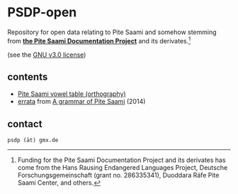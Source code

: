 # PSDP-open
Repository for open data relating to Pite Saami
and somehow stemming from **[the Pite Saami Documentation Project](http://saami.uni-freiburg.de/psdp/)** and its derivates.[^1]

(see the [GNU v3.0 license](LICENSE))

## contents
- [Pite Saami vowel table (orthography)](https://github.com/langdoc/PSDP-open/blob/main/sje-orth/sje-orth-Vs.pdf?raw=true)
- [errata](https://github.com/langdoc/PSDP-open/blob/main/errata/PiteSaamiGrammar2014_errata.pdf?raw=true) from [A grammar of Pite Saami](https://langsci-press.org/catalog/book/17) (2014)


## contact
`psdp (ät) gmx.de`

[^1]: Funding for the Pite Saami Documentation Project and its derivates has come from the Hans Rausing Endangered Languages Project, Deutsche Forschungsgemeinschaft (grant no. 286335341), Duoddara Ráfe Pite Saami Center, and others.
